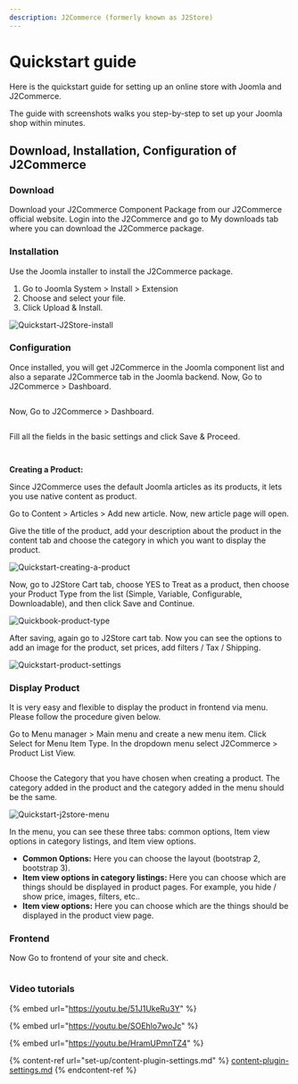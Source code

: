 ```yaml
---
description: J2Commerce (formerly known as J2Store)
---
```


# Quickstart guide

Here is the quickstart guide for setting up an online store with Joomla and J2Commerce.

The guide with screenshots walks you step-by-step to set up your Joomla shop within minutes.

## Download, Installation, Configuration of J2Commerce <a href="#download-installation-configuration-of-j2store" id="download-installation-configuration-of-j2store"></a>

### Download <a href="#download" id="download"></a>

Download your J2Commerce Component Package from our J2Commerce official website. Login into the J2Commerce and go to My downloads tab where you can download the J2Commerce package.

### Installation <a href="#installation" id="installation"></a>

Use the Joomla installer to install the J2Commerce package.

1. Go to Joomla System > Install > Extension
2. Choose and select your file.
3. Click Upload & Install.

![Quickstart-J2Store-install](<.gitbook/assets/install (1).webp>)

### Configuration <a href="#configuration" id="configuration"></a>

Once installed, you will get J2Commerce in the Joomla component list and also a separate J2Commerce tab in the Joomla backend. Now, Go to J2Commerce > Dashboard.

<figure><img src=".gitbook/assets/Quickstart-J2Store-component2 (1).webp" alt=""><figcaption></figcaption></figure>

Now, Go to J2Commerce > Dashboard.

<figure><img src=".gitbook/assets/Quickstart-J2Store-component2 (2).webp" alt=""><figcaption></figcaption></figure>

Fill all the fields in the basic settings and click Save & Proceed.

<figure><img src=".gitbook/assets/Quickstart-basic-setttings.webp" alt=""><figcaption></figcaption></figure>

<figure><img src=".gitbook/assets/store2.webp" alt=""><figcaption></figcaption></figure>

&#x20;**Creating a Product:**

Since J2Commerce uses the default Joomla articles as its products, it lets you use native content as product.

Go to Content > Articles > Add new article. Now, new article page will open.

Give the title of the product, add your description about the product in the content tab and choose the category in which you want to display the product.

![Quickstart-creating-a-product](<.gitbook/assets/simple content2.webp>)

Now, go to J2Store Cart tab, choose YES to Treat as a product, then choose your Product Type from the list (Simple, Variable, Configurable, Downloadable), and then click Save and Continue.

![Quickbook-product-type](<.gitbook/assets/Quickstart-new product2.webp>)

After saving, again go to J2Store cart tab. Now you can see the options to add an image for the product, set prices, add filters / Tax / Shipping.

![Quickstart-product-settings](<.gitbook/assets/simple j2-general2 (3).webp>)

### Display Product <a href="#display-product" id="display-product"></a>

It is very easy and flexible to display the product in frontend via menu. Please follow the procedure given below.

Go to Menu manager > Main menu and create a new menu item. Click Select for Menu Item Type. In the dropdown menu select J2Commerce > Product List View.

<figure><img src=".gitbook/assets/menu type2 (1).webp" alt=""><figcaption></figcaption></figure>

Choose the Category that you have chosen when creating a product. The category added in the product and the category added in the menu should be the same.

![Quickstart-j2store-menu](<.gitbook/assets/menu category2.webp>)

In the menu, you can see these three tabs: common options, Item view options in category listings, and Item view options.

* **Common Options:** Here you can choose the layout (bootstrap 2, bootstrap 3).
* **Item view options in category listings:** Here you can choose which are things should be displayed in product pages. For example, you hide / show price, images, filters, etc..
* **Item view options:** Here you can choose which are the things should be displayed in the product view page.

### Frontend <a href="#frontend" id="frontend"></a>

Now Go to frontend of your site and check.&#x20;

<figure><img src=".gitbook/assets/Quickstart-guide.png" alt=""><figcaption></figcaption></figure>

### Video tutorials <a href="#video-tutorials" id="video-tutorials"></a>

{% embed url="https://youtu.be/51J1UkeRu3Y" %}

{% embed url="https://youtu.be/SOEhlo7woJc" %}

{% embed url="https://youtu.be/HramUPmnTZ4" %}

{% content-ref url="set-up/content-plugin-settings.md" %}
[content-plugin-settings.md](set-up/content-plugin-settings.md)
{% endcontent-ref %}

